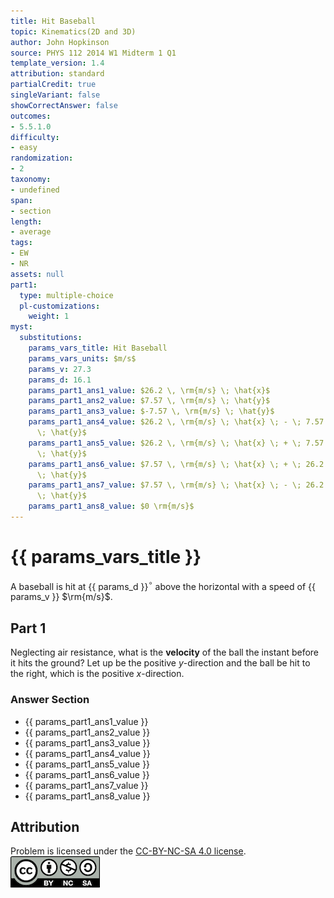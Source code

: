 ```yaml
---
title: Hit Baseball
topic: Kinematics(2D and 3D)
author: John Hopkinson
source: PHYS 112 2014 W1 Midterm 1 Q1
template_version: 1.4
attribution: standard
partialCredit: true
singleVariant: false
showCorrectAnswer: false
outcomes:
- 5.5.1.0
difficulty:
- easy
randomization:
- 2
taxonomy:
- undefined
span:
- section
length:
- average
tags:
- EW
- NR
assets: null
part1:
  type: multiple-choice
  pl-customizations:
    weight: 1
myst:
  substitutions:
    params_vars_title: Hit Baseball
    params_vars_units: $m/s$
    params_v: 27.3
    params_d: 16.1
    params_part1_ans1_value: $26.2 \, \rm{m/s} \; \hat{x}$
    params_part1_ans2_value: $7.57 \, \rm{m/s} \; \hat{y}$
    params_part1_ans3_value: $-7.57 \, \rm{m/s} \; \hat{y}$
    params_part1_ans4_value: $26.2 \, \rm{m/s} \; \hat{x} \; - \; 7.57 \, \rm{m/s}
      \; \hat{y}$
    params_part1_ans5_value: $26.2 \, \rm{m/s} \; \hat{x} \; + \; 7.57 \, \rm{m/s}
      \; \hat{y}$
    params_part1_ans6_value: $7.57 \, \rm{m/s} \; \hat{x} \; + \; 26.2 \, \rm{m/s}
      \; \hat{y}$
    params_part1_ans7_value: $7.57 \, \rm{m/s} \; \hat{x} \; - \; 26.2 \, \rm{m/s}
      \; \hat{y}$
    params_part1_ans8_value: $0 \rm{m/s}$
---
```

# {{ params_vars_title }}
A baseball is hit at {{ params_d }}$^\circ$ above the horizontal with a speed of {{ params_v }} $\rm{m/s}$.

## Part 1

Neglecting air resistance, what is the **velocity** of the ball the instant before it hits the ground? Let up be the positive $y$-direction and the ball be hit to the right, which is the positive $x$-direction.

### Answer Section

- {{ params_part1_ans1_value }}
- {{ params_part1_ans2_value }}
- {{ params_part1_ans3_value }}
- {{ params_part1_ans4_value }}
- {{ params_part1_ans5_value }}
- {{ params_part1_ans6_value }}
- {{ params_part1_ans7_value }}
- {{ params_part1_ans8_value }}

## Attribution

Problem is licensed under the [CC-BY-NC-SA 4.0 license](https://creativecommons.org/licenses/by-nc-sa/4.0/).<br> ![The Creative Commons 4.0 license requiring attribution-BY, non-commercial-NC, and share-alike-SA license.](https://raw.githubusercontent.com/firasm/bits/master/by-nc-sa.png)